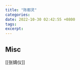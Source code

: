 ```yaml
---
title: "陈都灵"
categories: 
date: 2022-10-30 02:42:55 +0800
tags: 
excerpt: 
---
```




## Misc

[[张婧仪]]

